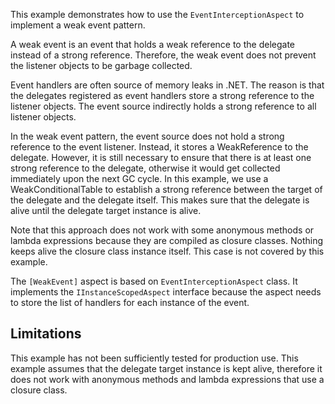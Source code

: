 This example demonstrates how to use the `EventInterceptionAspect` to implement a weak event pattern.

A weak event is an event that holds a weak reference to the delegate instead of a strong reference. 
Therefore, the weak event does not prevent the listener objects to be garbage collected.

Event handlers are often source of memory leaks in .NET. The reason is that the delegates registered as event handlers store a strong reference to the listener objects. 
The event source indirectly holds a strong reference to all listener objects.

In the weak event pattern, the event source does not hold a strong reference to the event listener. Instead, it stores a WeakReference
to the delegate. However, it is still necessary to ensure that there is at least one strong reference to the delegate, otherwise
it would get collected immediately upon the next GC cycle. In this example, we use a WeakConditionalTable to establish a strong reference
between the target of the delegate and the delegate itself. This makes sure that the delegate is alive until the delegate target instance
is alive.

Note that this approach does not work with some anonymous methods or lambda expressions because they are compiled as
closure classes. Nothing keeps alive the closure class instance itself. This case is not covered by this example.

The `[WeakEvent]` aspect is based on `EventInterceptionAspect` class. It implements the `IInstanceScopedAspect`
interface because the aspect needs to store the list of handlers for each instance of the event.


## Limitations

This example has not been sufficiently tested for production use.
This example assumes that the delegate target instance is kept alive, therefore it does not work with anonymous methods
and lambda expressions that use a closure class.